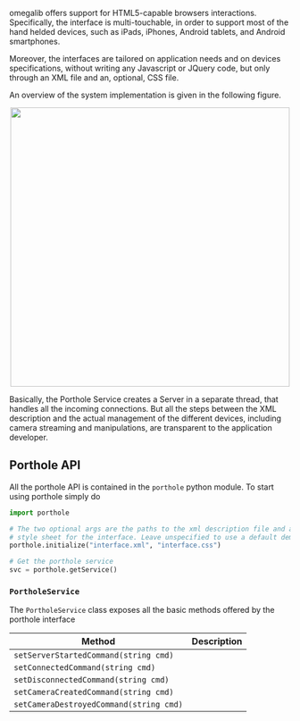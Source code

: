 omegalib offers support for HTML5-capable browsers interactions. Specifically, the interface is multi-touchable, in order to support most of the hand helded devices, such as iPads, iPhones, Android tablets, and Android smartphones.

Moreover, the interfaces are tailored on application needs and on devices specifications, without writing any Javascript or JQuery code, but only through an XML file and an, optional, CSS file. 

An overview of the system implementation is given in the following figure.

<p align="middle"><img src="http://uic-evl.github.io/omegalib/Porthole/porthole_overview.jpg" width="500"/></p>

Basically, the Porthole Service creates a Server in a separate thread, that handles all the incoming connections. But all the steps between the XML description and the actual management of the different devices, including camera streaming and manipulations, are transparent to the application developer.

## Porthole API
All the porthole API is contained in the `porthole` python module. To start using porthole simply do
```python
import porthole

# The two optional args are the paths to the xml description file and a CSS 
# style sheet for the interface. Leave unspecified to use a default demonstration interface.
porthole.initialize("interface.xml", "interface.css") 

# Get the porthole service
svc = porthole.getService()
```

### `PortholeService`
The `PortholeService` class exposes all the basic methods offered by the porthole interface

| **Method** | **Description** |
---|---
`setServerStartedCommand(string cmd)` |
`setConnectedCommand(string cmd)` |
`setDisconnectedCommand(string cmd)` |
`setCameraCreatedCommand(string cmd)` |
`setCameraDestroyedCommand(string cmd)` |
